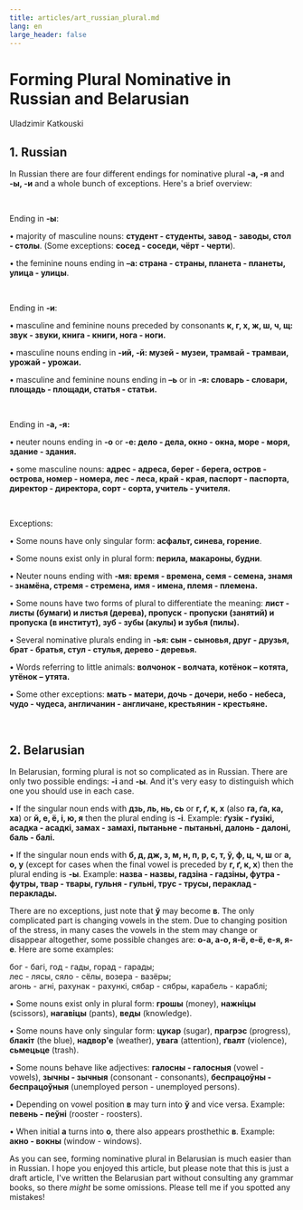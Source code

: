 ```yaml
---
title: articles/art_russian_plural.md 
lang: en
large_header: false
---
```







<h1 id="forming-plural-nominative-in-russian-and-belarusian">Forming Plural Nominative in Russian and Belarusian</h1>

Uladzimir Katkouski

<h2 id="russian">1. Russian</h2>

In Russian there are four different endings for nominative plural <strong>-а, -я</strong> and <strong>-ы, -и</strong> and a whole bunch of exceptions. Here's a brief overview:

<br />

Ending in <strong>-ы</strong>:


• majority of masculine nouns: <strong>студент - студенты, завод - заводы, стол - столы</strong>. (Some exceptions: <strong>сосед - соседи, чёрт - черти</strong>).


• the feminine nouns ending in <strong>–а: страна - страны, планета - планеты, улица - улицы</strong>.

<br />

Ending in <strong>-и</strong>:


• masculine and feminine nouns preceded by consonants <strong>к, г, х, ж, ш, ч, щ: звук - звуки, книга - книги, нога - ноги.</strong>


• masculine nouns ending in <strong>-ий, -й: музей - музеи, трамвай - трамваи, урожай - урожаи.</strong>


• masculine and feminine nouns ending in <strong>–ь</strong> or in <strong>-я: словарь - словари, площадь - площади, статья - статьи.</strong>

<br />

Ending in <strong>-а, -я:</strong>


• neuter nouns ending in <strong>-о</strong> or <strong>-е: дело - дела, окно - окна, море - моря, здание - здания.</strong>


• some masculine nouns: <strong>адрес - адреса, берег - берега, остров - острова, номер - номера, лес - леса, край - края, паспорт - паспорта, директор - директора, сорт - сорта, учитель - учителя.</strong>

<br />

Exceptions:


• Some nouns have only singular form: <strong>асфальт, синева, горение</strong>.


• Some nouns exist only in plural form: <strong>перила, макароны, будни</strong>.


• Neuter nouns ending with <strong>-мя: время - времена, семя - семена, знамя - знамёна, стремя - стремена, имя - имена, племя - племена.</strong>


• Some nouns have two forms of plural to differentiate the meaning: <strong>лист - листы (бумаги) и листья (дерева), пропуск - пропуски (занятий) и пропуска (в институт), зуб - зубы (акулы) и зубья (пилы).</strong>


• Several nominative plurals ending in <strong>-ья: сын - сыновья, друг - друзья, брат - братья, стул - стулья, дерево - деревья.</strong>


• Words referring to little animals: <strong>волчонок - волчата, котёнок – котята, утёнок – утята.</strong>


• Some other exceptions: <strong>мать - матери, дочь - дочери, небо - небеса, чудо - чудеса, англичанин - англичане, крестьянин - крестьяне.</strong>

<br />
<h2 id="belarusian">2. Belarusian</h2>

In Belarusian, forming plural is not so complicated as in Russian. There are only two possible endings: <strong>-і</strong> and <strong>-ы</strong>. And it's very easy to distinguish which one you should use in each case.


• If the singular noun ends with <strong>дзь, ль, нь, сь</strong> or <strong>г, ґ, к, х</strong> (also <strong>га, ґа, ка, ха</strong>) or <strong>й, е, ё, і, ю, я</strong> then the plural ending is <strong>-і</strong>. Example: <strong>ґузiк - ґузiкі, асадка - асадкі, замах - замахі, пытаньне - пытаньні, далонь - далоні, баль - балі.</strong>


• If the singular noun ends with <strong>б, д, дж, з, м, н, п, р, с, т, ў, ф, ц, ч, ш</strong> or <strong>а, о, у</strong> (except for cases when the final vowel is preceded by <strong>г, ґ, к, х</strong>) then the plural ending is <strong>-ы</strong>. Example: <strong>назва - назвы, гадзіна - гадзіны, футра - футры, твар - твары, гульня - гульні, трус - трусы, пераклад - пераклады.</strong>


There are no exceptions, just note that <strong>ў</strong> may become <strong>в</strong>. The only complicated part is changing vowels in the stem. Due to changing position of the stress, in many cases the vowels in the stem may change or disappear altogether, some possible changes are: <strong>о-а, а-о, я-ё, е-ё, е-я, я-е</strong>. Here are some examples:


бог - багі, год - гады, горад - гарады;<br />
лес - лясы, сяло - сёлы, возера - вазёры;<br />
агонь - агні, рахунак - рахункі, сябар - сябры, карабель - караблі;


• Some nouns exist only in plural form: <strong>грошы</strong> (money), <strong>нажніцы</strong> (scissors), <strong>нагавіцы</strong> (pants), <strong>веды</strong> (knowledge).


• Some nouns have only singular form: <strong>цукар</strong> (sugar), <strong>прагрэс</strong> (progress), <strong>блакіт</strong> (the blue), <strong>надвор'е</strong> (weather), <strong>увага</strong> (attention), <strong>ґвалт</strong> (violence), <strong>сьмецьце</strong> (trash).


• Some nouns behave like adjectives: <strong>галосны - галосныя</strong> (vowel - vowels), <strong>зычны - зычныя</strong> (consonant - consonants), <strong>беспрацоўны - беспрацоўныя</strong> (unemployed person - unemployed persons).


• Depending on vowel position <strong>в</strong> may turn into <strong>ў</strong> and vice versa. Example: <strong>певень - пеўні</strong> (rooster - roosters).


• When initial <strong>а</strong> turns into <strong>о</strong>, there also appears prosthethic <strong>в</strong>. Example: <strong>акно - вокны</strong> (window - windows).


As you can see, forming nominative plural in Belarusian is much easier than in Russian. I hope you enjoyed this article, but please note that this is just a draft article, I've written the Belarusian part without consulting any grammar books, so there  *might*  be some omissions. Please tell me if you spotted any mistakes!


